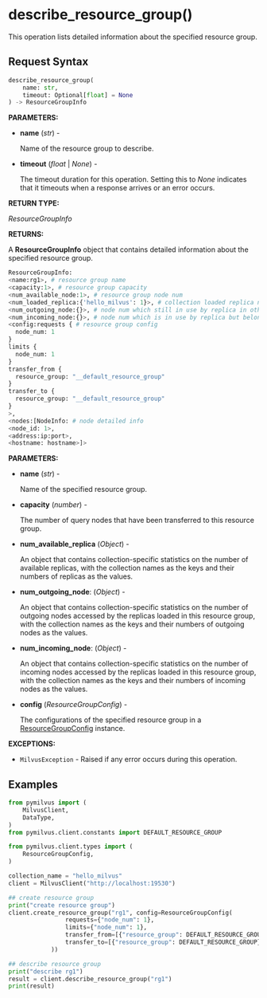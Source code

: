 # describe_resource_group()

This operation lists detailed information about the specified resource group.

## Request Syntax

```python
describe_resource_group(
    name: str,
    timeout: Optional[float] = None
) -> ResourceGroupInfo
```

**PARAMETERS:**

- **name** (*str*) - 

    Name of the resource group to describe.

- **timeout** (*float* | *None*) - 

    The timeout duration for this operation. Setting this to *None* indicates that it timeouts when a response arrives or an error occurs.

**RETURN TYPE:**

*ResourceGroupInfo*

**RETURNS:**

A **ResourceGroupInfo** object that contains detailed information about the specified resource group.

```python
ResourceGroupInfo:
<name:rg1>, # resource group name
<capacity:1>, # resource group capacity
<num_available_node:1>, # resource group node num
<num_loaded_replica:{'hello_milvus': 1}>, # collection loaded replica num in resource group
<num_outgoing_node:{}>, # node num which still in use by replica in other resource group
<num_incoming_node:{}>, # node num which is in use by replica but belong to other resource group 
<config:requests { # resource group config
  node_num: 1
}
limits {
  node_num: 1
}
transfer_from {
  resource_group: "__default_resource_group"
}
transfer_to {
  resource_group: "__default_resource_group"
}
>,
<nodes:[NodeInfo: # node detailed info
<node_id: 1>,
<address:ip:port>,
<hostname: hostname>]>
```

**PARAMETERS:**

- **name** (*str*) - 

    Name of the specified resource group.

- **capacity** (*number*) -

    The number of query nodes that have been transferred to this resource group.

- **num_available_replica** (*Object*) -

    An object that contains collection-specific statistics on the number of available replicas, with the collection names as the keys and their numbers of replicas as the values.

- **num_outgoing_node**: (*Object*) -

    An object that contains collection-specific statistics on the number of outgoing nodes accessed by the replicas loaded in this resource group, with the collection names as the keys and their numbers of outgoing nodes as the values.

- **num_incoming_node**: (*Object*) -

    An object that contains collection-specific statistics on the number of incoming nodes accessed by the replicas loaded in this resource group, with the collection names as the keys and their numbers of incoming nodes as the values.

- **config** (*ResourceGroupConfig*) -

    The configurations of the specified resource group in a [ResourceGroupConfig](ResourceGroupConfig.md) instance.

**EXCEPTIONS:**

- `MilvusException` - Raised if any error occurs during this operation.

## Examples

```python
from pymilvus import (
    MilvusClient,
    DataType,
)
from pymilvus.client.constants import DEFAULT_RESOURCE_GROUP

from pymilvus.client.types import (
    ResourceGroupConfig,
)

collection_name = "hello_milvus"
client = MilvusClient("http://localhost:19530")

## create resource group
print("create resource group")
client.create_resource_group("rg1", config=ResourceGroupConfig(
                requests={"node_num": 1},
                limits={"node_num": 1},
                transfer_from=[{"resource_group": DEFAULT_RESOURCE_GROUP}],
                transfer_to=[{"resource_group": DEFAULT_RESOURCE_GROUP}],
            ))

## describe resource group
print("describe rg1")
result = client.describe_resource_group("rg1")
print(result)
```

